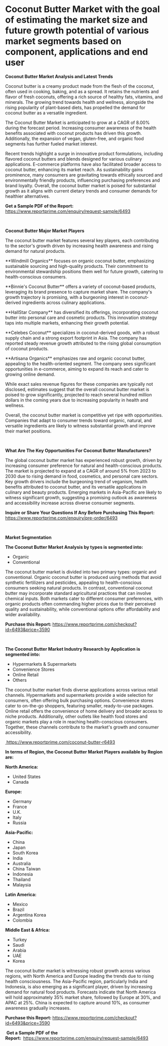<p><h1>Coconut Butter Market with the goal of estimating the market size and future growth potential of various market segments based on component, applications and end user</h1></p><p><strong>Coconut Butter Market Analysis and Latest Trends</strong></p>
<p><p>Coconut butter is a creamy product made from the flesh of the coconut, often used in cooking, baking, and as a spread. It retains the nutrients and flavor of fresh coconuts, offering a rich source of healthy fats, vitamins, and minerals. The growing trend towards health and wellness, alongside the rising popularity of plant-based diets, has propelled the demand for coconut butter as a versatile ingredient.</p><p>The Coconut Butter Market is anticipated to grow at a CAGR of 8.00% during the forecast period. Increasing consumer awareness of the health benefits associated with coconut products has driven this growth. Additionally, the expansion of vegan, gluten-free, and organic food segments has further fueled market interest. </p><p>Recent trends highlight a surge in innovative product formulations, including flavored coconut butters and blends designed for various culinary applications. E-commerce platforms have also facilitated broader access to coconut butter, enhancing its market reach. As sustainability gains prominence, many consumers are gravitating towards ethically sourced and environmentally friendly products, influencing purchasing preferences and brand loyalty. Overall, the coconut butter market is poised for substantial growth as it aligns with current dietary trends and consumer demands for healthier alternatives.</p></p>
<p><strong>Get a Sample PDF of the Report:&nbsp;</strong> <a href="https://www.reportprime.com/enquiry/request-sample/6493?utm_campaign=4465&utm_medium=2&utm_source=Github&utm_content=ia&utm_term=15052025&utm_id=coconut-butter">https://www.reportprime.com/enquiry/request-sample/6493</a></p>
<p>&nbsp;</p>
<p><strong>Coconut Butter Major Market Players</strong></p>
<p><p>The coconut butter market features several key players, each contributing to the sector's growth driven by increasing health awareness and rising demand for natural products. </p><p>**Windmill Organics** focuses on organic coconut butter, emphasizing sustainable sourcing and high-quality products. Their commitment to environmental stewardship positions them well for future growth, catering to health-conscious consumers.</p><p>**Binnie's Coconut Butter** offers a variety of coconut-based products, leveraging its brand presence to capture market share. The company's growth trajectory is promising, with a burgeoning interest in coconut-derived ingredients across culinary applications.</p><p>**HallStar Company** has diversified its offerings, incorporating coconut butter into personal care and cosmetic products. This innovation strategy taps into multiple markets, enhancing their growth potential.</p><p>**Celebes Coconut** specializes in coconut-derived goods, with a robust supply chain and a strong export footprint in Asia. The company has reported steady revenue growth attributed to the rising global consumption of coconut products.</p><p>**Artisana Organics** emphasizes raw and organic coconut butter, appealing to the health-oriented segment. The company sees significant opportunities in e-commerce, aiming to expand its reach and cater to growing online demand.</p><p>While exact sales revenue figures for these companies are typically not disclosed, estimates suggest that the overall coconut butter market is poised to grow significantly, projected to reach several hundred million dollars in the coming years due to increasing popularity in health and wellness.</p><p>Overall, the coconut butter market is competitive yet ripe with opportunities. Companies that adapt to consumer trends toward organic, natural, and versatile ingredients are likely to witness substantial growth and improve their market positions.</p></p>
<p>&nbsp;</p>
<p><strong>What Are The Key Opportunities For Coconut Butter Manufacturers?</strong></p>
<p><p>The global coconut butter market has experienced robust growth, driven by increasing consumer preference for natural and health-conscious products. The market is projected to expand at a CAGR of around 5% from 2023 to 2030 due to rising demand in food, cosmetics, and personal care sectors. Key growth drivers include the burgeoning trend of veganism, health benefits attributed to coconut butter, and its versatile applications in culinary and beauty products. Emerging markets in Asia-Pacific are likely to witness significant growth, suggesting a promising outlook as awareness and accessibility increase across diverse consumer segments.</p></p>
<p><strong>Inquire or Share Your Questions If Any Before Purchasing This Report:</strong> <a href="https://www.reportprime.com/enquiry/pre-order/6493?utm_campaign=4465&utm_medium=2&utm_source=Github&utm_content=ia&utm_term=15052025&utm_id=coconut-butter">https://www.reportprime.com/enquiry/pre-order/6493</a></p>
<p>&nbsp;</p>
<p><strong>Market Segmentation</strong></p>
<p><strong>The Coconut Butter Market Analysis by types is segmented into:</strong></p>
<p><ul><li>Organic</li><li>Conventional</li></ul></p>
<p><p>The coconut butter market is divided into two primary types: organic and conventional. Organic coconut butter is produced using methods that avoid synthetic fertilizers and pesticides, appealing to health-conscious consumers seeking natural products. In contrast, conventional coconut butter may incorporate standard agricultural practices that can involve chemical inputs. Both markets cater to different consumer preferences, with organic products often commanding higher prices due to their perceived quality and sustainability, while conventional options offer affordability and wider availability.</p></p>
<p><strong>Purchase this Report:&nbsp;</strong><a href="https://www.reportprime.com/checkout?id=6493&price=3590&utm_campaign=4465&utm_medium=2&utm_source=Github&utm_content=ia&utm_term=15052025&utm_id=coconut-butter">https://www.reportprime.com/checkout?id=6493&price=3590</a></p>
<p>&nbsp;</p>
<p><strong>The Coconut Butter Market Industry Research by Application is segmented into:</strong></p>
<p><ul><li>Hypermarkets & Supermarkets</li><li>Convenience Stores</li><li>Online Retail</li><li>Others</li></ul></p>
<p><p>The coconut butter market finds diverse applications across various retail channels. Hypermarkets and supermarkets provide a wide selection for consumers, often offering bulk purchasing options. Convenience stores cater to on-the-go shoppers, featuring smaller, ready-to-use packages. Online retail offers the convenience of home delivery and broader access to niche products. Additionally, other outlets like health food stores and organic markets play a role in reaching health-conscious consumers. Together, these channels contribute to the market's growth and consumer accessibility.</p></p>
<p><a href="https://www.reportprime.com/coconut-butter-r6493?utm_campaign=4465&utm_medium=2&utm_source=Github&utm_content=ia&utm_term=15052025&utm_id=coconut-butter">&nbsp;https://www.reportprime.com/coconut-butter-r6493</a></p>
<p><strong>In terms of Region, the Coconut Butter Market Players available by Region are:</strong></p>
<p>
    <p> <strong> North America: </strong>
        <ul>
            <li>United States</li>
            <li>Canada</li>
        </ul>
        </p> 
    <p> <strong> Europe: </strong>
        <ul>
            <li>Germany</li>
            <li>France</li>
            <li>U.K.</li>
            <li>Italy</li>
            <li>Russia</li>
        </ul>
        </p> 
    <p> <strong> Asia-Pacific: </strong>
        <ul>
            <li>China</li>
            <li>Japan</li>
            <li>South Korea</li>
            <li>India</li>
            <li>Australia</li>
            <li>China Taiwan</li>
            <li>Indonesia</li>
            <li>Thailand</li>
            <li>Malaysia</li>
        </ul>
        </p> 
    <p> <strong> Latin America: </strong>
        <ul>
            <li>Mexico</li>
            <li>Brazil</li>
            <li>Argentina Korea</li>
            <li>Colombia</li>
        </ul>
        </p> 
    <p> <strong> Middle East & Africa: </strong>
        <ul>
            <li>Turkey</li>
            <li>Saudi</li>
            <li>Arabia</li>
            <li>UAE</li>
            <li>Korea</li>
        </ul>
    </p>
    </p>
<p><p>The coconut butter market is witnessing robust growth across various regions, with North America and Europe leading the trends due to rising health consciousness. The Asia-Pacific region, particularly India and Indonesia, is also emerging as a significant player, driven by increasing demand for natural food products. Forecasts indicate that North America will hold approximately 35% market share, followed by Europe at 30%, and APAC at 25%. China is expected to capture around 10%, as consumer awareness gradually increases.</p></p>
<p><strong>Purchase this Report: </strong><a href="https://www.reportprime.com/checkout?id=6493&price=3590&utm_campaign=4465&utm_medium=2&utm_source=Github&utm_content=ia&utm_term=15052025&utm_id=coconut-butter">https://www.reportprime.com/checkout?id=6493&price=3590</a></p>
<p>&nbsp;<strong>Get a Sample PDF of the Report:&nbsp;&nbsp;</strong><a href="https://www.reportprime.com/enquiry/request-sample/6493?utm_campaign=4465&utm_medium=2&utm_source=Github&utm_content=ia&utm_term=15052025&utm_id=coconut-butter">https://www.reportprime.com/enquiry/request-sample/6493</a></p>
<p><strong></strong></p>
<p><p></p><p></p><p></p></p>